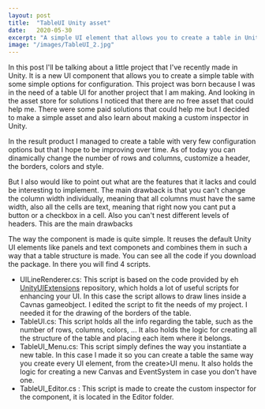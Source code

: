```yaml
---
layout: post
title:  "TableUI Unity asset"
date:   2020-05-30
excerpt: "A simple UI element that allows you to create a table in Unity"
image: "/images/TableUI_2.jpg"
---
```


<p>In this post I'll be talking about a little project that I've recently made in Unity. It is a new UI component that allows you to create a simple table with some simple options for configuration. This project was born because I was in the need of a table UI for another project that I am making. And looking in the asset store for solutions I noticed that there are no free asset that could help me. There were some paid solutions that could help me but I decided to make a simple asset and also learn about making a custom inspector in Unity. </p> 

<p>In the result product I managed to create a table with very few configuration options but that I hope to be improving over time. As of today you can dinamically change the number of rows and columns, customize a header, the borders, colors and style. </p>

<p>But I also would like to point out what are the features that it lacks and could be interesting to implement. The main drawback is that you can't change the column width individually, meaning that all columns must have the same width, also all the cells are text, meaning that right now you cant put a button or a checkbox in a cell. Also you can't nest different levels of headers. This are the main drawbacks  </p>

<p>The way the component is made is quite simple. It reuses the default Unity UI elements like panels and text componets and combines them in such a way that a table structure is made. You can see all the code if you download the package. In there you will find 4 scripts.</p>

<ul>
    <li>UILineRenderer.cs: This script is based on the code provided by eh <a href="https://bitbucket.org/UnityUIExtensions/unity-ui-extensions/src/master/">UnityUIExtensions</a> repository, which holds a lot of useful scripts for enhancing your UI. In this case the script allows to draw lines inside a Cavnas gameobject. I edited the script to fit the needs of my project. I needed it for the drawing of the borders of the table.</li>
    <li>TableUI.cs: This script holds all the info regarding the table, such as the number of rows, columns, colors, ... It also holds the logic for creating all the structure of the table and placing each item where it belongs.</li>
    <li>TableUI_Menu.cs: This script simply defines the way you instantiate a new table. In this case I made it so you can create a table the same way you create every UI element, from the create>UI menu. It also holds the logic for creating a new Canvas and EventSystem in case you don't have one.</li>
    <li>TableUI_Editor.cs : This script is made to create the custom inspector for the component, it is located in the Editor folder.</li>
</ul>